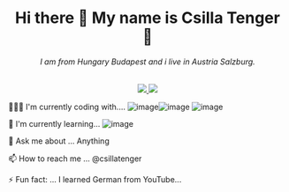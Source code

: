 <h1 align="center"> Hi there 👋 My name is Csilla Tenger 👩</h1>
<h6 align="center">I am from Hungary Budapest and i live in Austria Salzburg.</h6>


<p align="center"> <a href="mailto:tengercsilla@gmail.com"><img src="https://camo.githubusercontent.com/2e31b0d0e07e5431ee3f85689b488016d52a4fb97e523ae497023a9746e2e52e/68747470733a2f2f696d672e736869656c64732e696f2f62616467652f676d61696c2d2532334431343833362e7376673f267374796c653d666f722d7468652d6261646765266c6f676f3d676d61696c266c6f676f436f6c6f723d7768697465" data-canonical-src="https://img.shields.io/badge/gmail-%23D14836.svg?&amp;style=for-the-badge&amp;logo=gmail&amp;logoColor=white" style="max-width: 100%;">
<a/>
<a href="https://www.linkedin.com/in/csilla-tenger/"><img src="https://camo.githubusercontent.com/a493f6833f99fb3c85788d6d9305e6b7a42b838e5ee5d138fd9a8214a7e77472/68747470733a2f2f696d672e736869656c64732e696f2f62616467652f6c696e6b6564696e2d2532333030373742352e7376673f267374796c653d666f722d7468652d6261646765266c6f676f3d6c696e6b6564696e266c6f676f436f6c6f723d7768697465" data-canonical-src="https://img.shields.io/badge/linkedin-%230077B5.svg?&amp;style=for-the-badge&amp;logo=linkedin&amp;logoColor=white" style="max-width: 100%;"></a>
  </a>
   <p/>
 

  


👩🏾‍💻 I'm currently coding with.... ![image](https://user-images.githubusercontent.com/80827615/164987296-23a6c84e-a02c-4700-97c0-ad957881d9ee.png)![image](https://user-images.githubusercontent.com/80827615/164987459-9d04752b-0297-4dfa-ad30-f4809c36c59d.png) ![image](https://user-images.githubusercontent.com/80827615/164987537-f43cc686-f5d2-43ac-972c-9030ffecd233.png)


🌱 I'm currently learning... ![image](https://user-images.githubusercontent.com/80827615/164987544-aeb81770-7f00-422a-b375-6b5f6e96bb5c.png)

💬 Ask me about ... Anything 

📫 How to reach me ... @csillatenger 

⚡ Fun fact: ... I learned German from YouTube...
